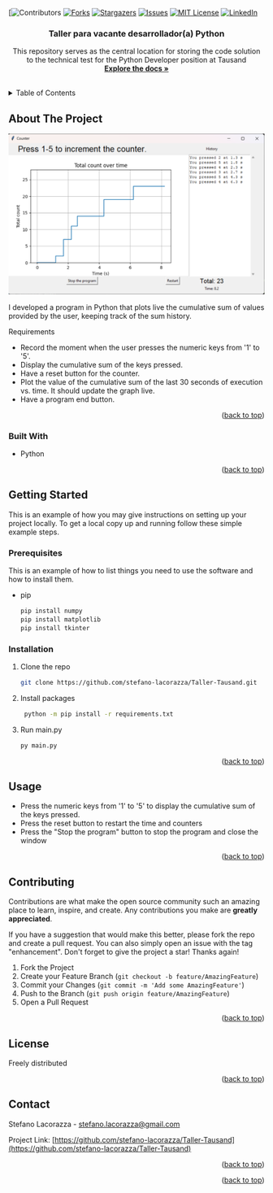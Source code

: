 <!-- Improved compatibility of back to top link: See: https://github.com/othneildrew/Best-README-Template/pull/73 -->
<a name="readme-top"></a>
<!--
*** Thanks for checking out the Best-README-Template. If you have a suggestion
*** that would make this better, please fork the repo and create a pull request
*** or simply open an issue with the tag "enhancement".
*** Don't forget to give the project a star!
*** Thanks again! Now go create something AMAZING! :D
-->



<!-- PROJECT SHIELDS -->
<!--
*** I'm using markdown "reference style" links for readability.
*** Reference links are enclosed in brackets [ ] instead of parentheses ( ).
*** See the bottom of this document for the declaration of the reference variables
*** for contributors-url, forks-url, etc. This is an optional, concise syntax you may use.
*** https://www.markdownguide.org/basic-syntax/#reference-style-links
-->
[![Contributors][contributors-url]
[![Forks][forks-shield]][forks-url]
[![Stargazers][stars-shield]][stars-url]
[![Issues][issues-shield]][issues-url]
[![MIT License][license-shield]][license-url]
[![LinkedIn][linkedin-shield]][linkedin-url]




<h3 align="center">Taller para vacante desarrollador(a) Python</h3>

  <p align="center">
    This repository serves as the central location for storing the code solution to the technical test for the Python Developer position at Tausand
    <br />
    <a href="https://github.com/stefano-lacorazza/Taller-Tausand"><strong>Explore the docs »</strong></a>
    <br />
    <br />
  </p>
</div>



<!-- TABLE OF CONTENTS -->
<details>
  <summary>Table of Contents</summary>
  <ol>
    <li>
      <a href="#about-the-project">About The Project</a>
      <ul>
        <li><a href="#built-with">Built With</a></li>
      </ul>
    </li>
    <li>
      <a href="#getting-started">Getting Started</a>
      <ul>
        <li><a href="#prerequisites">Prerequisites</a></li>
        <li><a href="#installation">Installation</a></li>
      </ul>
    </li>
    <li><a href="#usage">Usage</a></li>
    <li><a href="#roadmap">Roadmap</a></li>
    <li><a href="#contributing">Contributing</a></li>
    <li><a href="#license">License</a></li>
    <li><a href="#contact">Contact</a></li>
    <li><a href="#acknowledgments">Acknowledgments</a></li>
  </ol>
</details>



<!-- ABOUT THE PROJECT -->
## About The Project
![image](https://github.com/stefano-lacorazza/Taller-Tausand/blob/main/images/Screenshot1.png)


I developed a program in Python that plots live the cumulative sum of values provided by the user, keeping track of the sum history.

Requirements

- Record the moment when the user presses the numeric keys from '1' to '5'.
- Display the cumulative sum of the keys pressed.
- Have a reset button for the counter.
- Plot the value of the cumulative sum of the last 30 seconds of execution vs. time. It should update the graph live.
- Have a program end button.

<p align="right">(<a href="#readme-top">back to top</a>)</p>



### Built With

* Python
<p align="right">(<a href="#readme-top">back to top</a>)</p>



<!-- GETTING STARTED -->
## Getting Started

This is an example of how you may give instructions on setting up your project locally.
To get a local copy up and running follow these simple example steps.

### Prerequisites

This is an example of how to list things you need to use the software and how to install them.
* pip
  ```sh
  pip install numpy
  pip install matplotlib
  pip install tkinter
  ```

### Installation

1. Clone the repo
   ```sh
   git clone https://github.com/stefano-lacorazza/Taller-Tausand.git
   ```
2. Install packages
   ```sh
    python -m pip install -r requirements.txt
   ```
2. Run main.py
    ```sh
   py main.py
   ```

<p align="right">(<a href="#readme-top">back to top</a>)</p>



<!-- USAGE EXAMPLES -->
## Usage

- Press the numeric keys from '1' to '5' to display the cumulative sum of the keys pressed.
- Press the reset button to restart the time and counters
- Press the "Stop the program" button to stop the program and close the window


<p align="right">(<a href="#readme-top">back to top</a>)</p>





<!-- CONTRIBUTING -->
## Contributing

Contributions are what make the open source community such an amazing place to learn, inspire, and create. Any contributions you make are **greatly appreciated**.

If you have a suggestion that would make this better, please fork the repo and create a pull request. You can also simply open an issue with the tag "enhancement".
Don't forget to give the project a star! Thanks again!

1. Fork the Project
2. Create your Feature Branch (`git checkout -b feature/AmazingFeature`)
3. Commit your Changes (`git commit -m 'Add some AmazingFeature'`)
4. Push to the Branch (`git push origin feature/AmazingFeature`)
5. Open a Pull Request

<p align="right">(<a href="#readme-top">back to top</a>)</p>



<!-- LICENSE -->
## License

Freely distributed

<p align="right">(<a href="#readme-top">back to top</a>)</p>



<!-- CONTACT -->
## Contact

Stefano Lacorazza - stefano.lacorazza@gmail.com

Project Link: [https://github.com/stefano-lacorazza/Taller-Tausand](https://github.com/stefano-lacorazza/Taller-Tausand)

<p align="right">(<a href="#readme-top">back to top</a>)</p>





<p align="right">(<a href="#readme-top">back to top</a>)</p>



<!-- MARKDOWN LINKS & IMAGES -->
<!-- https://www.markdownguide.org/basic-syntax/#reference-style-links -->
[contributors-shield]: https://img.shields.io/github/ller-Tausandcontributors/stefano-lacorazza/Taller-Tausand.svg?style=for-the-badge
[contributors-url]: https://github.com/stefano-lacorazza/Taller-Tausand/graphs/contributors
[forks-shield]: https://img.shields.io/github/forks/stefano-lacorazza/Taller-Tausand.svg?style=for-the-badge
[forks-url]: https://github.com/stefano-lacorazza/Taller-Tausand/network/members
[stars-shield]: https://img.shields.io/github/stars/stefano-lacorazza/Taller-Tausand.svg?style=for-the-badge
[stars-url]: https://github.com/stefano-lacorazza/Taller-Tausand/stargazers
[issues-shield]: https://img.shields.io/github/issues/stefano-lacorazza/Taller-Tausand.svg?style=for-the-badge
[issues-url]: https://github.com/stefano-lacorazza/Taller-Tausand/issues
[license-shield]: https://img.shields.io/github/license/stefano-lacorazza/Taller-Tausand.svg?style=for-the-badge
[license-url]: https://github.com/stefano-lacorazza/Taller-Tausand/blob/master/LICENSE.txt
[linkedin-shield]: https://img.shields.io/badge/-LinkedIn-black.svg?style=for-the-badge&logo=linkedin&colorB=555
[linkedin-url]: https://linkedin.com/in/stefano-lacorazza-developer
[product-screenshot]: images/screenshot.png
[Next.js]: https://img.shields.io/badge/next.js-000000?style=for-the-badge&logo=nextdotjs&logoColor=white
[Next-url]: https://nextjs.org/
[React.js]: https://img.shields.io/badge/React-20232A?style=for-the-badge&logo=react&logoColor=61DAFB
[React-url]: https://reactjs.org/
[Vue.js]: https://img.shields.io/badge/Vue.js-35495E?style=for-the-badge&logo=vuedotjs&logoColor=4FC08D
[Vue-url]: https://vuejs.org/
[Angular.io]: https://img.shields.io/badge/Angular-DD0031?style=for-the-badge&logo=angular&logoColor=white
[Angular-url]: https://angular.io/
[Svelte.dev]: https://img.shields.io/badge/Svelte-4A4A55?style=for-the-badge&logo=svelte&logoColor=FF3E00
[Svelte-url]: https://svelte.dev/
[Laravel.com]: https://img.shields.io/badge/Laravel-FF2D20?style=for-the-badge&logo=laravel&logoColor=white
[Laravel-url]: https://laravel.com
[Bootstrap.com]: https://img.shields.io/badge/Bootstrap-563D7C?style=for-the-badge&logo=bootstrap&logoColor=white
[Bootstrap-url]: https://getbootstrap.com
[JQuery.com]: https://img.shields.io/badge/jQuery-0769AD?style=for-the-badge&logo=jquery&logoColor=white
[JQuery-url]: https://jquery.com 
